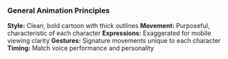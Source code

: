 ### General Animation Principles

**Style:** Clean, bold cartoon with thick outlines
**Movement:** Purposeful, characteristic of each character
**Expressions:** Exaggerated for mobile viewing clarity
**Gestures:** Signature movements unique to each character
**Timing:** Match voice performance and personality
